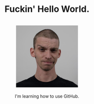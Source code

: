 <center><h1>Fuckin' Hello World.</h1>
<br>
<img src="https://github.com/ianmcphee/ianmcphee.github.io/blob/master/0.jpg?raw=true"><br>
<br>
I'm learning how to use GitHub.<br>
  </center>
